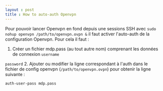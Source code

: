 ```yaml
---
layout : post
title : How to auto-auth Openvpn
---
```


Pour pouvoir lancer Openvpn en fond depuis une sessions SSH avec `sudo nohup openvpn /path/to/openvpn.ovpn &` il faut activer l'auto-auth de la configuration Openvpn.
Pour cela il faut :

1. Créer un fichier mdp.pass (au tout autre nom) comprenant les données de connexion 
`username`

`password`
2. Ajouter ou modifier la ligne correspondant à l'auth dans le fichier de config openvpn (`/path/to/openvpn.ovpn`) pour obtenir la ligne suivante :

`auth-user-pass mdp.pass`

